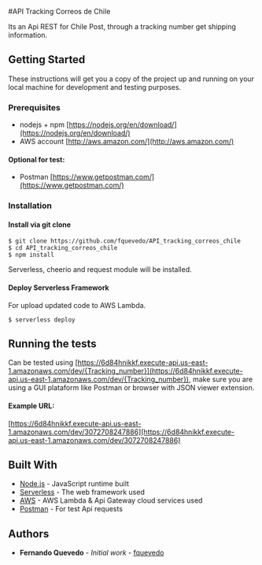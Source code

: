 #API Tracking Correos de Chile

Its an Api REST for Chile Post, through a tracking number get shipping information.

## Getting Started

These instructions will get you a copy of the project up and running on your local machine for development and testing purposes.

### Prerequisites

* nodejs + npm [https://nodejs.org/en/download/](https://nodejs.org/en/download/)
* AWS account [http://aws.amazon.com/](http://aws.amazon.com/)

#### Optional for test:
* Postman [https://www.getpostman.com/](https://www.getpostman.com/)

### Installation

#### Install via git clone

```
$ git clone https://github.com/fquevedo/API_tracking_correos_chile
$ cd API_tracking_correos_chile
$ npm install 
```
Serverless, cheerio and request module will be installed.

#### Deploy Serverless Framework

For upload updated code to AWS Lambda.

```
$ serverless deploy
```

## Running the tests

Can be tested using [https://6d84hnikkf.execute-api.us-east-1.amazonaws.com/dev/{Tracking_number}](https://6d84hnikkf.execute-api.us-east-1.amazonaws.com/dev/{Tracking_number}), make sure you are using a GUI plataform like Postman or browser with JSON viewer extension.  

#### Example URL:
 [https://6d84hnikkf.execute-api.us-east-1.amazonaws.com/dev/3072708247886](https://6d84hnikkf.execute-api.us-east-1.amazonaws.com/dev/3072708247886)


## Built With

* [Node.js](https://nodejs.org/es/) - JavaScript runtime built 
* [Serverless](https://serverless.com/framework/docs/) - The web framework used
* [AWS](https://aws.amazon.com) - AWS Lambda & Api Gateway cloud services used
* [Postman](https://www.getpostman.com/) - For test Api requests

## Authors

* **Fernando Quevedo** - *Initial work* - [fquevedo](https://github.com/fquevedo)

